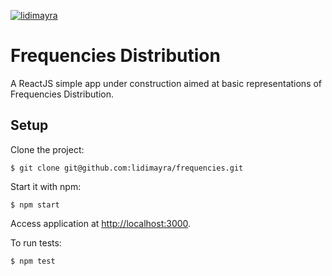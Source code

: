 [![lidimayra](https://circleci.com/gh/lidimayra/frequencies/tree/master.svg?style=svg)](https://circleci.com/gh/lidimayra/frequencies/tree/master)

# Frequencies Distribution

A ReactJS simple app under construction aimed at basic representations of
Frequencies Distribution.

## Setup

Clone the project:
```
$ git clone git@github.com:lidimayra/frequencies.git
```

Start it with npm:
```
$ npm start
```

Access application at [http://localhost:3000](http://localhost:3000).

To run tests:
```
$ npm test
```

